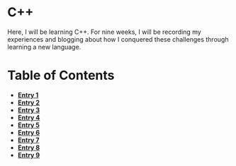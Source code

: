 # C++

Here, I will be learning C++. For nine weeks, I will be recording 
my experiences and blogging about how I conquered these challenges
through learning a new language.

# Table of Contents
* [**Entry 1**](entries/entry01-plan.md)
* [**Entry 2**](entries/entry02-baby-steps.md)
* [**Entry 3**](entries/entry03-starting.md)
* [**Entry 4**](entries/entry04-.md)
* [**Entry 5**](entries/entry05-.md)
* [**Entry 6**](entries/entry06-.md)
* [**Entry 7**](entries/entry07-.md)
* [**Entry 8**](entries/entry08-.md)
* [**Entry 9**](entries/entry09-.md)